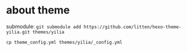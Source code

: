 # about theme

submodule: `git submodule add https://github.com/litten/hexo-theme-yilia.git themes/yilia`

`cp theme_config.yml themes/yilia/_config.yml` 